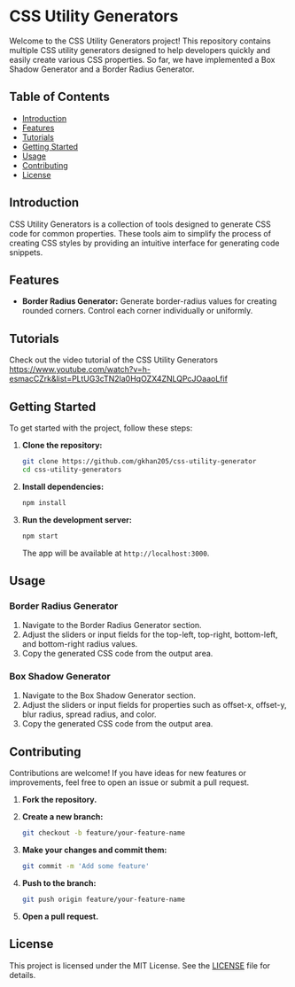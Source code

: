 # CSS Utility Generators

Welcome to the CSS Utility Generators project! This repository contains multiple CSS utility generators designed to help developers quickly and easily create various CSS properties. So far, we have implemented a Box Shadow Generator and a Border Radius Generator.

## Table of Contents

- [Introduction](#introduction)
- [Features](#features)
- [Tutorials](#tutorials)
- [Getting Started](#getting-started)
- [Usage](#usage)
- [Contributing](#contributing)
- [License](#license)

## Introduction

CSS Utility Generators is a collection of tools designed to generate CSS code for common properties. These tools aim to simplify the process of creating CSS styles by providing an intuitive interface for generating code snippets.

## Features

- **Border Radius Generator:** Generate border-radius values for creating rounded corners. Control each corner individually or uniformly.

[//]: # (- **Box Shadow Generator:** Create custom box shadows with ease. Adjust properties such as offset, blur, spread, and color.)

## Tutorials

Check out the video tutorial of the CSS Utility Generators https://www.youtube.com/watch?v=h-esmacCZrk&list=PLtUG3cTN2la0HqOZX4ZNLQPcJOaaoLfif

## Getting Started

To get started with the project, follow these steps:

1. **Clone the repository:**

    ```bash
    git clone https://github.com/gkhan205/css-utility-generator
    cd css-utility-generators
    ```

2. **Install dependencies:**

    ```bash
    npm install
    ```

3. **Run the development server:**

    ```bash
    npm start
    ```

   The app will be available at `http://localhost:3000`.

## Usage

### Border Radius Generator

1. Navigate to the Border Radius Generator section.
2. Adjust the sliders or input fields for the top-left, top-right, bottom-left, and bottom-right radius values.
3. Copy the generated CSS code from the output area.

### Box Shadow Generator

1. Navigate to the Box Shadow Generator section.
2. Adjust the sliders or input fields for properties such as offset-x, offset-y, blur radius, spread radius, and color.
3. Copy the generated CSS code from the output area.

## Contributing

Contributions are welcome! If you have ideas for new features or improvements, feel free to open an issue or submit a pull request.

1. **Fork the repository.**
2. **Create a new branch:**

    ```bash
    git checkout -b feature/your-feature-name
    ```

3. **Make your changes and commit them:**

    ```bash
    git commit -m 'Add some feature'
    ```

4. **Push to the branch:**

    ```bash
    git push origin feature/your-feature-name
    ```

5. **Open a pull request.**

## License

This project is licensed under the MIT License. See the [LICENSE](LICENSE) file for details.
